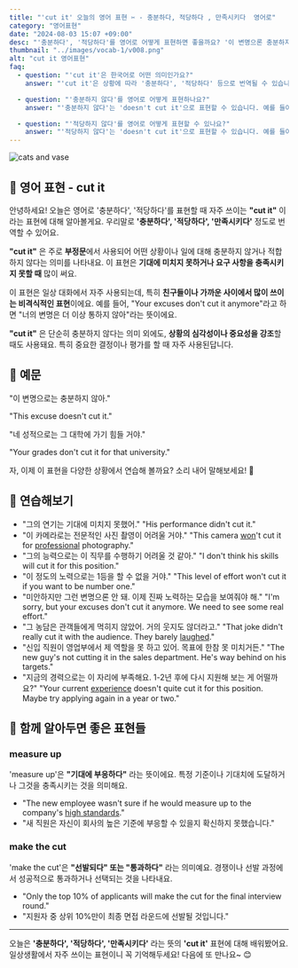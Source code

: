 ```yaml
---
title: "'cut it' 오늘의 영어 표현 ✂️ - 충분하다, 적당하다 , 만족시키다  영어로"
category: "영어표현"
date: "2024-08-03 15:07 +09:00"
desc: "'충분하다', '적당하다'를 영어로 어떻게 표현하면 좋을까요? '이 변명으론 충분하지 않아', '네 성적으론 그 대학에 가기 힘들 거야' 등을 영어로 표현하는 법을 배워봅시다. 다양한 예문을 통해서 연습하고 본인의 표현으로 만들어 보세요."
thumbnail: "../images/vocab-1/v008.png"
alt: "cut it 영어표현"
faq:
  - question: "'cut it'은 한국어로 어떤 의미인가요?"
    answer: "'cut it'은 상황에 따라 '충분하다', '적당하다' 등으로 번역될 수 있습니다. 주로 부정문에서 사용되어 '충분하지 않다', '적당하지 않다'의 의미로 쓰입니다. 예를 들어, 'This excuse doesn't cut it'은 '이 변명으론 충분하지 않아'라는 뜻입니다."

  - question: "'충분하지 않다'를 영어로 어떻게 표현하나요?"
    answer: "'충분하지 않다'는 'doesn't cut it'으로 표현할 수 있습니다. 예를 들어, '이 성적으론 충분하지 않아'는 'These grades don't cut it'으로 말할 수 있습니다."

  - question: "'적당하지 않다'를 영어로 어떻게 표현할 수 있나요?"
    answer: "'적당하지 않다'는 'doesn't cut it'으로 표현할 수 있습니다. 예를 들어, '이 옷은 정장 파티에 적당하지 않아'는 'This outfit doesn't cut it for a formal party'로 말할 수 있습니다."
---
```


![cats and vase](../images/vocab-1/v008-1.avif)

## 🌟 영어 표현 - cut it

안녕하세요! 오늘은 영어로 '충분하다', '적당하다'를 표현할 때 자주 쓰이는 **"cut it"** 이라는 표현에 대해 알아볼게요. 우리말로 **'충분하다', '적당하다', '만족시키다'** 정도로 번역할 수 있어요.

**"cut it"** 은 주로 **부정문**에서 사용되어 어떤 상황이나 일에 대해 충분하지 않거나 적합하지 않다는 의미를 나타내요. 이 표현은 **기대에 미치지 못하거나 요구 사항을 충족시키지 못할 때** 많이 써요.

이 표현은 일상 대화에서 자주 사용되는데, 특히 **친구들이나 가까운 사이에서 많이 쓰이는 비격식적인 표현**이에요. 예를 들어, "Your excuses don't cut it anymore"라고 하면 "너의 변명은 더 이상 통하지 않아"라는 뜻이에요.

**"cut it"** 은 단순히 충분하지 않다는 의미 외에도, **상황의 심각성이나 중요성을 강조**할 때도 사용돼요. 특히 중요한 결정이나 평가를 할 때 자주 사용된답니다.

## 📖 예문

"이 변명으로는 충분하지 않아."

"This excuse doesn't cut it."

"네 성적으로는 그 대학에 가기 힘들 거야."

"Your grades don't cut it for that university."

자, 이제 이 표현을 다양한 상황에서 연습해 볼까요? 소리 내어 말해보세요! 🎯

## 💬 연습해보기

<ul data-interactive-list>
  <li data-interactive-item>
    <span data-toggler>"그의 연기는 기대에 미치지 못했어."</span>
    <span data-answer>"His performance didn't cut it."</span>
  </li>
  <li data-interactive-item>
    <span data-toggler>"이 카메라로는 전문적인 사진 촬영이 어려울 거야."</span>
    <span data-answer>"This camera <a href="/blog/in-english/456.win/">won</a>'t cut it for <a href="/blog/in-english/333.professional/">professional</a> photography."</span>
  </li>
  <li data-interactive-item>
    <span data-toggler>"그의 능력으로는 이 직무를 수행하기 어려울 것 같아."</span>
    <span data-answer>"I don't think his skills will cut it for this position."</span>
  </li>
  <li data-interactive-item>
    <span data-toggler>"이 정도의 노력으로는 1등을 할 수 없을 거야."</span>
    <span data-answer>"This level of effort won't cut it if you want to be number one."</span>
  </li>
  <li data-interactive-item>
    <span data-toggler>"미안하지만 그런 변명으론 안 돼. 이제 진짜 노력하는 모습을 보여줘야 해."</span>
    <span data-answer>"I'm sorry, but your excuses don't cut it anymore. We need to see some real effort."</span>
  </li>
  <li data-interactive-item>
    <span data-toggler>"그 농담은 관객들에게 먹히지 않았어. 거의 웃지도 않더라고."</span>
    <span data-answer>"That joke didn't really cut it with the audience. They barely <a href="/blog/in-english/321.laugh/">laughed</a>."</span>
  </li>
  <li data-interactive-item>
    <span data-toggler>"신입 직원이 영업부에서 제 역할을 못 하고 있어. 목표에 한참 못 미치거든."</span>
    <span data-answer>"The new guy's not cutting it in the sales department. He's way behind on his targets."</span>
  </li>
  <li data-interactive-item>
    <span data-toggler>"지금의 경력으로는 이 자리에 부족해요. 1-2년 후에 다시 지원해 보는 게 어떨까요?"</span>
    <span data-answer>"Your current <a href="/blog/in-english/415.experience/">experience</a> doesn't quite cut it for this position. Maybe try applying again in a year or two."</span>
  </li>
</ul>

## 🤝 함께 알아두면 좋은 표현들

### measure up

'measure up'은 **"기대에 부응하다"** 라는 뜻이에요. 특정 기준이나 기대치에 도달하거나 그것을 충족시키는 것을 의미해요.

- "The new employee wasn't sure if he would measure up to the company's [high standards](/blog/in-english/096.high-standards/)."
- "새 직원은 자신이 회사의 높은 기준에 부응할 수 있을지 확신하지 못했습니다."

### make the cut

'make the cut'은 **"선발되다" 또는 "통과하다"** 라는 의미예요. 경쟁이나 선발 과정에서 성공적으로 통과하거나 선택되는 것을 나타내요.

- "Only the top 10% of applicants will make the cut for the final interview round."
- "지원자 중 상위 10%만이 최종 면접 라운드에 선발될 것입니다."

---

오늘은 **'충분하다', '적당하다', '만족시키다'** 라는 뜻의 **'cut it'** 표현에 대해 배워봤어요. 일상생활에서 자주 쓰이는 표현이니 꼭 기억해두세요! 다음에 또 만나요~ 😊
